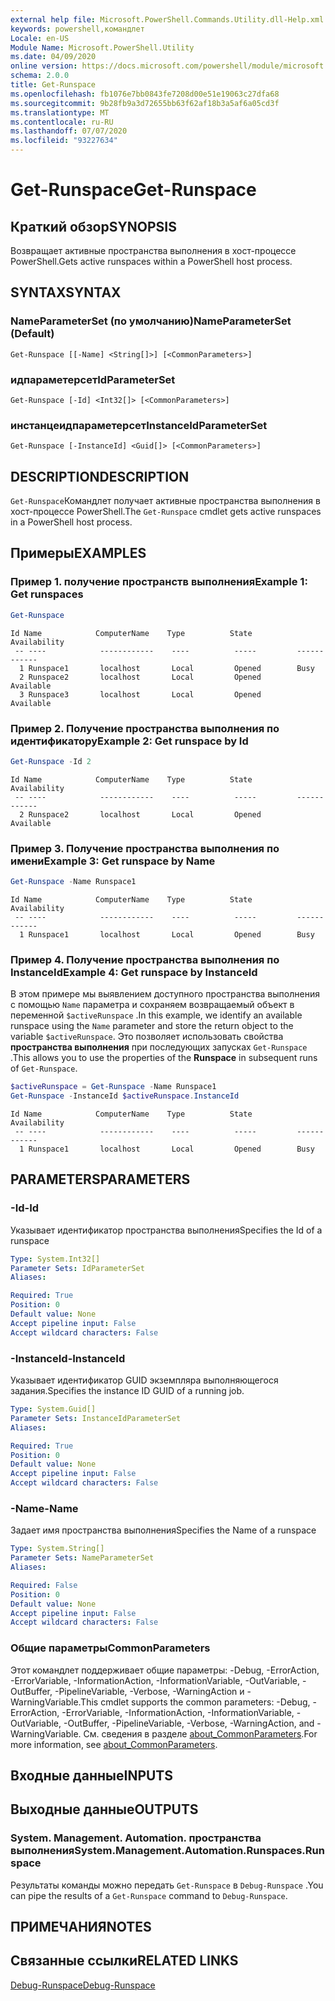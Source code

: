 ```yaml
---
external help file: Microsoft.PowerShell.Commands.Utility.dll-Help.xml
keywords: powershell,командлет
Locale: en-US
Module Name: Microsoft.PowerShell.Utility
ms.date: 04/09/2020
online version: https://docs.microsoft.com/powershell/module/microsoft.powershell.utility/get-runspace?view=powershell-5.1&WT.mc_id=ps-gethelp
schema: 2.0.0
title: Get-Runspace
ms.openlocfilehash: fb1076e7bb0843fe7208d00e51e19063c27dfa68
ms.sourcegitcommit: 9b28fb9a3d72655bb63f62af18b3a5af6a05cd3f
ms.translationtype: MT
ms.contentlocale: ru-RU
ms.lasthandoff: 07/07/2020
ms.locfileid: "93227634"
---
```

# <span data-ttu-id="1adc4-103">Get-Runspace</span><span class="sxs-lookup"><span data-stu-id="1adc4-103">Get-Runspace</span></span>

## <span data-ttu-id="1adc4-104">Краткий обзор</span><span class="sxs-lookup"><span data-stu-id="1adc4-104">SYNOPSIS</span></span>
<span data-ttu-id="1adc4-105">Возвращает активные пространства выполнения в хост-процессе PowerShell.</span><span class="sxs-lookup"><span data-stu-id="1adc4-105">Gets active runspaces within a PowerShell host process.</span></span>

## <span data-ttu-id="1adc4-106">SYNTAX</span><span class="sxs-lookup"><span data-stu-id="1adc4-106">SYNTAX</span></span>

### <span data-ttu-id="1adc4-107">NameParameterSet (по умолчанию)</span><span class="sxs-lookup"><span data-stu-id="1adc4-107">NameParameterSet (Default)</span></span>

```
Get-Runspace [[-Name] <String[]>] [<CommonParameters>]
```

### <span data-ttu-id="1adc4-108">идпараметерсет</span><span class="sxs-lookup"><span data-stu-id="1adc4-108">IdParameterSet</span></span>

```
Get-Runspace [-Id] <Int32[]> [<CommonParameters>]
```

### <span data-ttu-id="1adc4-109">инстанцеидпараметерсет</span><span class="sxs-lookup"><span data-stu-id="1adc4-109">InstanceIdParameterSet</span></span>

```
Get-Runspace [-InstanceId] <Guid[]> [<CommonParameters>]
```

## <span data-ttu-id="1adc4-110">DESCRIPTION</span><span class="sxs-lookup"><span data-stu-id="1adc4-110">DESCRIPTION</span></span>

<span data-ttu-id="1adc4-111">`Get-Runspace`Командлет получает активные пространства выполнения в хост-процессе PowerShell.</span><span class="sxs-lookup"><span data-stu-id="1adc4-111">The `Get-Runspace` cmdlet gets active runspaces in a PowerShell host process.</span></span>

## <span data-ttu-id="1adc4-112">Примеры</span><span class="sxs-lookup"><span data-stu-id="1adc4-112">EXAMPLES</span></span>

### <span data-ttu-id="1adc4-113">Пример 1. получение пространств выполнения</span><span class="sxs-lookup"><span data-stu-id="1adc4-113">Example 1: Get runspaces</span></span>

```powershell
Get-Runspace
```

```Output
Id Name            ComputerName    Type          State         Availability
 -- ----            ------------    ----          -----         ------------
  1 Runspace1       localhost       Local         Opened        Busy
  2 Runspace2       localhost       Local         Opened        Available
  3 Runspace3       localhost       Local         Opened        Available
```

### <span data-ttu-id="1adc4-114">Пример 2. Получение пространства выполнения по идентификатору</span><span class="sxs-lookup"><span data-stu-id="1adc4-114">Example 2: Get runspace by Id</span></span>

```powershell
Get-Runspace -Id 2
```

```Output
Id Name            ComputerName    Type          State         Availability
 -- ----            ------------    ----          -----         ------------
  2 Runspace2       localhost       Local         Opened        Available
```

### <span data-ttu-id="1adc4-115">Пример 3. Получение пространства выполнения по имени</span><span class="sxs-lookup"><span data-stu-id="1adc4-115">Example 3: Get runspace by Name</span></span>

```powershell
Get-Runspace -Name Runspace1
```

```Output
Id Name            ComputerName    Type          State         Availability
 -- ----            ------------    ----          -----         ------------
  1 Runspace1       localhost       Local         Opened        Busy
```

### <span data-ttu-id="1adc4-116">Пример 4. Получение пространства выполнения по InstanceId</span><span class="sxs-lookup"><span data-stu-id="1adc4-116">Example 4: Get runspace by InstanceId</span></span>

<span data-ttu-id="1adc4-117">В этом примере мы выявлением доступного пространства выполнения с помощью `Name` параметра и сохраняем возвращаемый объект в переменной `$activeRunspace` .</span><span class="sxs-lookup"><span data-stu-id="1adc4-117">In this example, we identify an available runspace using the `Name` parameter and store the return object to the variable `$activeRunspace`.</span></span> <span data-ttu-id="1adc4-118">Это позволяет использовать свойства **пространства выполнения** при последующих запусках `Get-Runspace` .</span><span class="sxs-lookup"><span data-stu-id="1adc4-118">This allows you to use the properties of the **Runspace** in subsequent runs of `Get-Runspace`.</span></span>

```powershell
$activeRunspace = Get-Runspace -Name Runspace1
Get-Runspace -InstanceId $activeRunspace.InstanceId
```

```Output
Id Name            ComputerName    Type          State         Availability
 -- ----            ------------    ----          -----         ------------
  1 Runspace1       localhost       Local         Opened        Busy
```

## <span data-ttu-id="1adc4-119">PARAMETERS</span><span class="sxs-lookup"><span data-stu-id="1adc4-119">PARAMETERS</span></span>

### <span data-ttu-id="1adc4-120">-Id</span><span class="sxs-lookup"><span data-stu-id="1adc4-120">-Id</span></span>

<span data-ttu-id="1adc4-121">Указывает идентификатор пространства выполнения</span><span class="sxs-lookup"><span data-stu-id="1adc4-121">Specifies the Id of a runspace</span></span>

```yaml
Type: System.Int32[]
Parameter Sets: IdParameterSet
Aliases:

Required: True
Position: 0
Default value: None
Accept pipeline input: False
Accept wildcard characters: False
```

### <span data-ttu-id="1adc4-122">-InstanceId</span><span class="sxs-lookup"><span data-stu-id="1adc4-122">-InstanceId</span></span>

<span data-ttu-id="1adc4-123">Указывает идентификатор GUID экземпляра выполняющегося задания.</span><span class="sxs-lookup"><span data-stu-id="1adc4-123">Specifies the instance ID GUID of a running job.</span></span>

```yaml
Type: System.Guid[]
Parameter Sets: InstanceIdParameterSet
Aliases:

Required: True
Position: 0
Default value: None
Accept pipeline input: False
Accept wildcard characters: False
```

### <span data-ttu-id="1adc4-124">-Name</span><span class="sxs-lookup"><span data-stu-id="1adc4-124">-Name</span></span>

<span data-ttu-id="1adc4-125">Задает имя пространства выполнения</span><span class="sxs-lookup"><span data-stu-id="1adc4-125">Specifies the Name of a runspace</span></span>

```yaml
Type: System.String[]
Parameter Sets: NameParameterSet
Aliases:

Required: False
Position: 0
Default value: None
Accept pipeline input: False
Accept wildcard characters: False
```

### <span data-ttu-id="1adc4-126">Общие параметры</span><span class="sxs-lookup"><span data-stu-id="1adc4-126">CommonParameters</span></span>

<span data-ttu-id="1adc4-127">Этот командлет поддерживает общие параметры: -Debug, -ErrorAction, -ErrorVariable, -InformationAction, -InformationVariable, -OutVariable, -OutBuffer, -PipelineVariable, -Verbose, -WarningAction и -WarningVariable.</span><span class="sxs-lookup"><span data-stu-id="1adc4-127">This cmdlet supports the common parameters: -Debug, -ErrorAction, -ErrorVariable, -InformationAction, -InformationVariable, -OutVariable, -OutBuffer, -PipelineVariable, -Verbose, -WarningAction, and -WarningVariable.</span></span> <span data-ttu-id="1adc4-128">См. сведения в разделе [about_CommonParameters](https://go.microsoft.com/fwlink/?LinkID=113216).</span><span class="sxs-lookup"><span data-stu-id="1adc4-128">For more information, see [about_CommonParameters](https://go.microsoft.com/fwlink/?LinkID=113216).</span></span>

## <span data-ttu-id="1adc4-129">Входные данные</span><span class="sxs-lookup"><span data-stu-id="1adc4-129">INPUTS</span></span>

## <span data-ttu-id="1adc4-130">Выходные данные</span><span class="sxs-lookup"><span data-stu-id="1adc4-130">OUTPUTS</span></span>

### <span data-ttu-id="1adc4-131">System. Management. Automation. пространства выполнения</span><span class="sxs-lookup"><span data-stu-id="1adc4-131">System.Management.Automation.Runspaces.Runspace</span></span>

<span data-ttu-id="1adc4-132">Результаты команды можно передать `Get-Runspace` в `Debug-Runspace` .</span><span class="sxs-lookup"><span data-stu-id="1adc4-132">You can pipe the results of a `Get-Runspace` command to `Debug-Runspace`.</span></span>

## <span data-ttu-id="1adc4-133">ПРИМЕЧАНИЯ</span><span class="sxs-lookup"><span data-stu-id="1adc4-133">NOTES</span></span>

## <span data-ttu-id="1adc4-134">Связанные ссылки</span><span class="sxs-lookup"><span data-stu-id="1adc4-134">RELATED LINKS</span></span>

[<span data-ttu-id="1adc4-135">Debug-Runspace</span><span class="sxs-lookup"><span data-stu-id="1adc4-135">Debug-Runspace</span></span>](Debug-Runspace.md)
